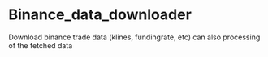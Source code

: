 # Binance_data_downloader
Download binance trade data (klines, fundingrate, etc)
can also processing of the fetched data
